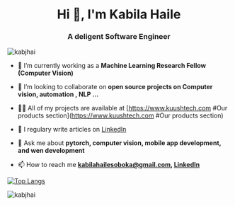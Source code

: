 <h1 align="center">Hi 👋, I'm Kabila Haile</h1>
<h3 align="center">A deligent Software Engineer</h3>

<p align="left"> <img src="https://komarev.com/ghpvc/?username=kabjhai" alt="kabjhai" /> </p>

- 🔭 I’m currently working as a **Machine Learning Research Fellow (Computer Vision)**

- 👯 I’m looking to collaborate on **open source projects on Computer vision, automation , NLP ...**

- 👨‍💻 All of my projects are available at [https://www.kuushtech.com #Our products section](https://www.kuushtech.com #Our products section)

- 📝 I regulary write articles on [LinkedIn](LinkedIn)

- 💬 Ask me about **pytorch, computer vision, mobile app development, and wen development**

- 📫 How to reach me **kabilahailesoboka@gmail.com, [LinkedIn](https://www.linkedin.com/in/kabila-haile/)**

[![Top Langs](https://github-readme-stats.vercel.app/api/top-langs/?username=kabjhai)](https://github.com/anuraghazra/github-readme-stats)

<img align="center" src="https://github-readme-stats.vercel.app/api?username=kabjhai&show_icons=true&count_private=true" alt="kabjhai" />
